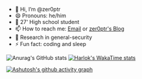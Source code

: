 - 👋 Hi, I’m @zer0ptr
- 😄 Pronouns: he/him
- 🏫 27' High school student 
- 📫 How to reach me: [Email](iszhenghailin@gmail.com) or [zer0ptr's Blog](https://zer0ptr.github.io/)
- 👀 Research in general-security
- ⚡ Fun fact: coding and sleep

![Anurag's GitHub stats](https://github-readme-stats.vercel.app/api?username=zer0ptr&show_icons=true&theme=tokyonight)
[![Harlok's WakaTime stats](https://github-readme-stats.vercel.app/api/wakatime?username=zer0ptr)](https://github.com/anuraghazra/github-readme-stats)

[![Ashutosh's github activity graph](https://github-readme-activity-graph.vercel.app/graph?username=zer0ptr&theme=react)](https://github.com/ashutosh00710/github-readme-activity-graph)

